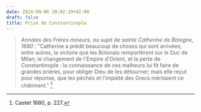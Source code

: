```yaml
---
date: 2024-09-06 20:02:29+02:00
draft: false
title: Prise de Constantinople
---
```




> *Annales des Frères mineurs, au sujet de sainte Catherine de Bologne, 1680* : "Catherine a prédit beaucoup de choses qui sont arrivées; entre autres, la victoire que les Bolonais remportèrent sur le Duc de Milan; le changement de l'Empire d'Orient, et la perte de Constantinople : la connaissance de ces malheurs lui fit faire de grandes prières, pour obliger Dieu de les détourner; mais elle reçut pour réponse, que les péchés et l'impiété des Grecs méritaient ce châtiment." [^1]

[^1]: Castet 1680, p. 227.
